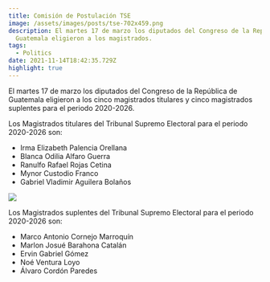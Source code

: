 ```yaml
---
title: Comisión de Postulación TSE
image: /assets/images/posts/tse-702x459.png
description: El martes 17 de marzo los diputados del Congreso de la República de
  Guatemala eligieron a los magistrados.
tags:
  - Politics
date: 2021-11-14T18:42:35.729Z
highlight: true
---
```

<!--StartFragment-->

El martes 17 de marzo los diputados del Congreso de la República de Guatemala eligieron a los cinco magistrados titulares y cinco magistrados suplentes para el periodo 2020-2026.

Los Magistrados titulares del Tribunal Supremo Electoral para el periodo 2020-2026 son:

* Irma Elizabeth Palencia Orellana
* Blanca Odilia Alfaro Guerra
* Ranulfo Rafael Rojas Cetina
* Mynor Custodio Franco
* Gabriel Vladimir Aguilera Bolaños

![](https://redciudadana.org/wp-content/uploads/2020/03/MAGISTRADOS_TSE-01-1024x1024.jpg)

Los Magistrados suplentes del Tribunal Supremo Electoral para el periodo 2020-2026 son:

* Marco Antonio Cornejo Marroquín
* Marlon Josué Barahona Catalán
* Ervin Gabriel Gómez
* Noé Ventura Loyo
* Álvaro Cordón Paredes

<!--EndFragment-->

<div class="flourish-embed flourish-cards" data-src="visualisation/1279089"><script src="https://public.flourish.studio/resources/embed.js"></script></div>